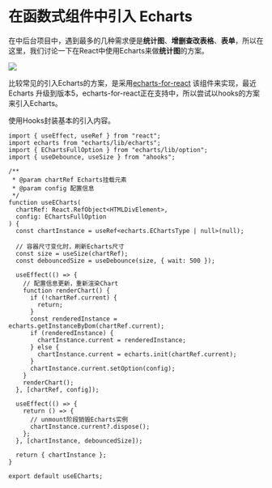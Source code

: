 # 在函数式组件中引入 Echarts

在中后台项目中，遇到最多的几种需求便是**统计图**、**增删查改表格**、**表单**，所以在这里，我们讨论一下在React中使用Echarts来做**统计图**的方案。

![](https://cdn.thisjs.com/blog_images/20201230115341.png)

比较常见的引入Echarts的方案，是采用[echarts-for-react](https://github.com/hustcc/echarts-for-react) 该组件来实现，最近Echarts 升级到版本5，echarts-for-react正在支持中，所以尝试以hooks的方案来引入Echarts。

使用Hooks封装基本的引入内容。

```tsx
import { useEffect, useRef } from "react";
import echarts from "echarts/lib/echarts";
import { EChartsFullOption } from "echarts/lib/option";
import { useDebounce, useSize } from "ahooks";

/**
 * @param chartRef Echarts挂载元素
 * @param config 配置信息
 */
function useECharts(
  chartRef: React.RefObject<HTMLDivElement>,
  config: EChartsFullOption
) {
  const chartInstance = useRef<echarts.EChartsType | null>(null);

  // 容器尺寸变化时，刷新Echarts尺寸
  const size = useSize(chartRef);
  const debouncedSize = useDebounce(size, { wait: 500 });

  useEffect(() => {
    // 配置信息更新，重新渲染Chart
    function renderChart() {
      if (!chartRef.current) {
        return;
      }
      const renderedInstance = echarts.getInstanceByDom(chartRef.current);
      if (renderedInstance) {
        chartInstance.current = renderedInstance;
      } else {
        chartInstance.current = echarts.init(chartRef.current);
      }
      chartInstance.current.setOption(config);
    }
    renderChart();
  }, [chartRef, config]);

  useEffect(() => {
    return () => {
      // unmount阶段销毁Echarts实例
      chartInstance.current?.dispose();
    };
  }, [chartInstance, debouncedSize]);

  return { chartInstance };
}

export default useECharts;

```

